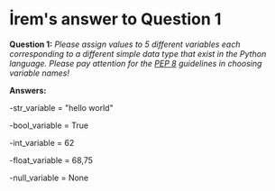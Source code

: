 # İrem's answer to Question 1

**Question 1:** *Please assign values to 5 different variables each corresponding to a different simple
data type that exist in the Python language. Please pay attention for the [PEP 8](https://peps.python.org/pep-0008/)
guidelines in choosing variable names!*


**Answers:**

-str_variable = "hello world"

-bool_variable = True

-int_variable = 62

-float_variable = 68,75

-null_variable = None